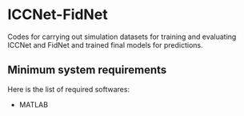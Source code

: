 # ICCNet-FidNet
Codes for carrying out simulation datasets for training and evaluating ICCNet and FidNet and trained final models for predictions.

## Minimum system requirements
Here is the list of required softwares:
* MATLAB
